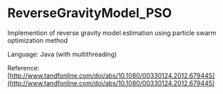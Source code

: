 # ReverseGravityModel_PSO
Implemention of reverse gravity model estimation using particle swarm optimization method

Language: Java (with multithreading)<br>

Reference: [http://www.tandfonline.com/doi/abs/10.1080/00330124.2012.679445](http://www.tandfonline.com/doi/abs/10.1080/00330124.2012.679445)
